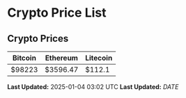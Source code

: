 # Crypto Price List

## Crypto Prices
| Bitcoin | Ethereum | Litecoin |
| ------- | -------- | -------- |
| $98223 | $3596.47 | $112.1 |
**Last Updated:** 2025-01-04 03:02 UTC
**Last Updated:** $DATE$
